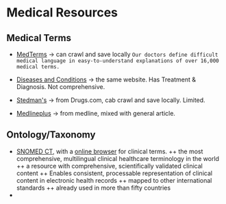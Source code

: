 # Medical Resources

## Medical Terms
+ [MedTerms](https://www.medicinenet.com/medterms-medical-dictionary/article.htm) -> can crawl and save locally
```Our doctors define difficult medical language in easy-to-understand explanations of over 16,000 medical terms.```

+ [Diseases and Conditions](https://www.medicinenet.com/diseases_and_conditions/article.htm) -> the same website. Has Treatment & Diagnosis. Not comprehensive.

+ [Stedman's](https://www.drugs.com/medical_dictionary.html#a2z) -> from Drugs.com, cab crawl and save locally. Limited.

+ [Medlineplus](https://medlineplus.gov/ency/encyclopedia_A.htm) -> from medline, mixed with general article.


## Ontology/Taxonomy
+ [SNOMED CT](https://www.snomed.org/), with a [online browser](http://browser.ihtsdotools.org/)  for clinical terms. 
  ++ the most comprehensive, multilingual clinical healthcare terminology in the world 
 ++ a resource with comprehensive, scientifically validated clinical content
 ++ Enables consistent, processable representation of clinical content in electronic health records
 ++ mapped to other international standards
 ++ already used in more than fifty countries
+
